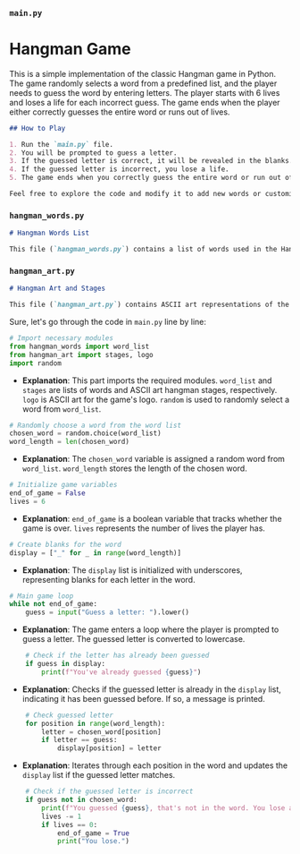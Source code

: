 ### `main.py`


# Hangman Game

This is a simple implementation of the classic Hangman game in Python. The game randomly selects a word from a predefined list, and the player needs to guess the word by entering letters. The player starts with 6 lives and loses a life for each incorrect guess. The game ends when the player either correctly guesses the entire word or runs out of lives.

```markdown
## How to Play

1. Run the `main.py` file.
2. You will be prompted to guess a letter.
3. If the guessed letter is correct, it will be revealed in the blanks.
4. If the guessed letter is incorrect, you lose a life.
5. The game ends when you correctly guess the entire word or run out of lives.

Feel free to explore the code and modify it to add new words or customize the gameplay.

```

### `hangman_words.py`

```markdown
# Hangman Words List

This file (`hangman_words.py`) contains a list of words used in the Hangman game. You can customize or extend this list to include your own words for the game. Each word in the list is randomly selected for gameplay.

```

### `hangman_art.py`

```markdown
# Hangman Art and Stages

This file (`hangman_art.py`) contains ASCII art representations of the hangman stages and the game logo. The stages are displayed as the player makes incorrect guesses, and the logo is presented at the beginning of the game. Feel free to modify the art or add your own creative elements.

```
Sure, let's go through the code in `main.py` line by line:

```python
# Import necessary modules
from hangman_words import word_list
from hangman_art import stages, logo
import random
```

- **Explanation**: This part imports the required modules. `word_list` and `stages` are lists of words and ASCII art hangman stages, respectively. `logo` is ASCII art for the game's logo. `random` is used to randomly select a word from `word_list`.

```python
# Randomly choose a word from the word list
chosen_word = random.choice(word_list)
word_length = len(chosen_word)
```

- **Explanation**: The `chosen_word` variable is assigned a random word from `word_list`. `word_length` stores the length of the chosen word.

```python
# Initialize game variables
end_of_game = False
lives = 6
```

- **Explanation**: `end_of_game` is a boolean variable that tracks whether the game is over. `lives` represents the number of lives the player has.

```python
# Create blanks for the word
display = ["_" for _ in range(word_length)]
```

- **Explanation**: The `display` list is initialized with underscores, representing blanks for each letter in the word.

```python
# Main game loop
while not end_of_game:
    guess = input("Guess a letter: ").lower()
```

- **Explanation**: The game enters a loop where the player is prompted to guess a letter. The guessed letter is converted to lowercase.

```python
    # Check if the letter has already been guessed
    if guess in display:
        print(f"You've already guessed {guess}")
```

- **Explanation**: Checks if the guessed letter is already in the `display` list, indicating it has been guessed before. If so, a message is printed.

```python
    # Check guessed letter
    for position in range(word_length):
        letter = chosen_word[position]
        if letter == guess:
            display[position] = letter
```

- **Explanation**: Iterates through each position in the word and updates the `display` list if the guessed letter matches.

```python
    # Check if the guessed letter is incorrect
    if guess not in chosen_word:
        print(f"You guessed {guess}, that's not in the word. You lose a life.")
        lives -= 1
        if lives == 0:
            end_of_game = True
            print("You lose.")
```

